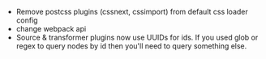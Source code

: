 * Remove postcss plugins (cssnext, cssimport) from default css loader config
* change webpack api
* Source & transformer plugins now use UUIDs for ids. If you used glob or regex to query nodes by id then you'll need to query something else.
